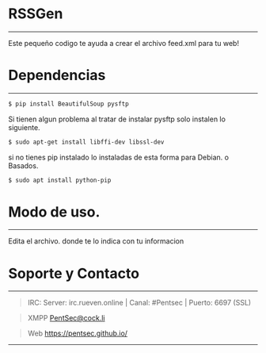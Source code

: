 # RSSGen
---
Este pequeño codigo te ayuda a crear el archivo feed.xml para tu web!

# Dependencias
---
```bash
$ pip install BeautifulSoup pysftp
```
Si tienen algun problema al tratar de instalar pysftp solo instalen lo siguiente.
```bash
$ sudo apt-get install libffi-dev libssl-dev
```
 si no tienes pip instalado lo instaladas de esta forma para Debian. o Basados.
``` bash
$ sudo apt install python-pip
```
# Modo de uso.
---
Edita el archivo. donde te lo indica con tu informacion

# Soporte y Contacto
---
> IRC: Server: irc.rueven.online | Canal: #Pentsec | Puerto: 6697 (SSL)

> XMPP PentSec@cock.li

> Web https://pentsec.github.io/
---

